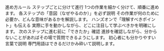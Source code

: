 進め方ルール
ステップごとに分けて進行
1つの作業を細かく分けて、順番に進めます。
各ステップの「意図（なぜやるのか）」を必ず説明
その作業が何のために必要か、どんな意味があるかを解説します。
ハンズオンで「理解すべきポイント」も伝える
実際に手を動かしながら、どこに注目して学ぶべきかを明確にします。
次のステップに進む前に「できたか」確認
進捗を確認しながら、分からないことがあればその場で質問できるようにします。
初心者にも分かりやすい言葉で説明
専門用語はできるだけかみ砕いて説明します。